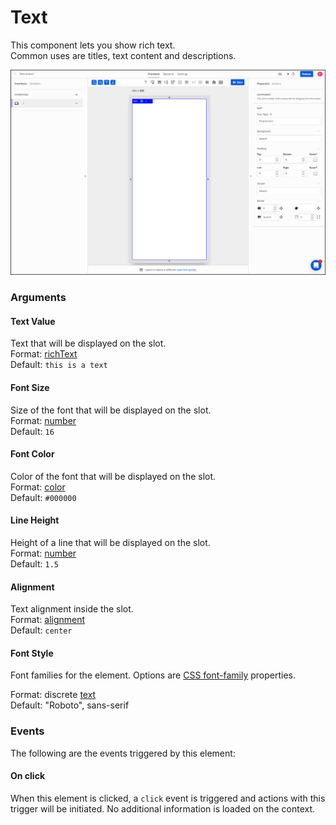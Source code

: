 # Text

This component lets you show rich text.   
Common uses are titles, text content and descriptions.

![](../../../.gitbook/assets/text.gif)

### Arguments

#### Text Value

Text that will be displayed on the slot.  
Format: [richText](https://docs.abstra.app/docs/front-end/arguments/argument-types#richtext)  
Default: `this is a text`

#### Font Size

Size of the font that will be displayed on the slot.  
Format: [number](https://docs.abstra.app/docs/front-end/arguments/argument-types#number)  
Default: `16`

#### Font Color

Color of the font that will be displayed on the slot.  
Format: [color](https://docs.abstra.app/docs/front-end/arguments/argument-types#color)  
Default: `#000000`

#### Line Height

Height of a line that will be displayed on the slot.  
Format: [number](https://docs.abstra.app/docs/front-end/arguments/argument-types#number)  
Default: `1.5`

#### Alignment

Text alignment inside the slot.  
Format: [alignment](https://docs.abstra.app/docs/front-end/arguments/argument-types#alignment)  
Default: `center`

#### Font Style

Font families for the element. Options are [CSS font-family](https://www.w3schools.com/cssref/pr_font_font-family.asp) properties.

Format: discrete [text](https://docs.abstra.app/docs/front-end/arguments/argument-types#text)  
Default: "Roboto", sans-serif

### Events

The following are the events triggered by this element:

#### On click

When this element is clicked, a `click` event is triggered and actions with this trigger will be initiated. No additional information is loaded on the context.

